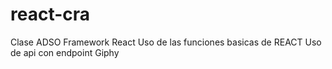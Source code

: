 # react-cra
Clase ADSO Framework React
Uso de las funciones basicas de REACT
Uso de api con endpoint Giphy
